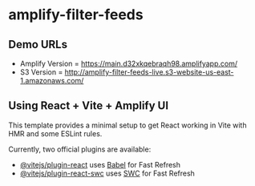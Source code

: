 # amplify-filter-feeds

## Demo URLs
- Amplify Version = https://main.d32xkqebraqh98.amplifyapp.com/ 
- S3 Version = http://amplify-filter-feeds-live.s3-website-us-east-1.amazonaws.com/

## Using React + Vite + Amplify UI

This template provides a minimal setup to get React working in Vite with HMR and some ESLint rules.

Currently, two official plugins are available:

- [@vitejs/plugin-react](https://github.com/vitejs/vite-plugin-react/blob/main/packages/plugin-react/README.md) uses [Babel](https://babeljs.io/) for Fast Refresh
- [@vitejs/plugin-react-swc](https://github.com/vitejs/vite-plugin-react-swc) uses [SWC](https://swc.rs/) for Fast Refresh
